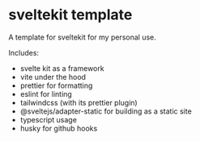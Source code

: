 # sveltekit template

A template for sveltekit for my personal use.

Includes:

- svelte kit as a framework
- vite under the hood
- prettier for formatting
- eslint for linting
- tailwindcss (with its prettier plugin)
- @sveltejs/adapter-static for building as a static site
- typescript usage
- husky for github hooks
